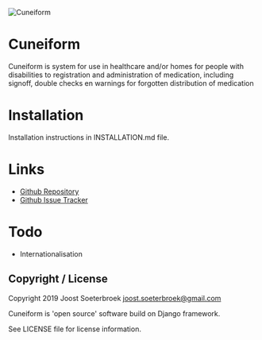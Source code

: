 ![Cuneiform](http://cuneiform.healthcare/img/cuneiform_logo_300.png)

# Cuneiform
Cuneiform is system for use in healthcare and/or homes for people with disabilities to registration and administration of medication, including signoff, double checks en warnings for forgotten distribution of medication

# Installation
Installation instructions in INSTALLATION.md file.


# Links

* [Github Repository](https://github.com/jsoeterbroek/hmas)
* [Github Issue Tracker](https://github.com/jsoeterbroek/hmas/issues)


# Todo

* Internationalisation


## Copyright / License

Copyright 2019 Joost Soeterbroek <joost.soeterbroek@gmail.com> 

Cuneiform is 'open source' software build on Django framework.

See LICENSE file for license information.
